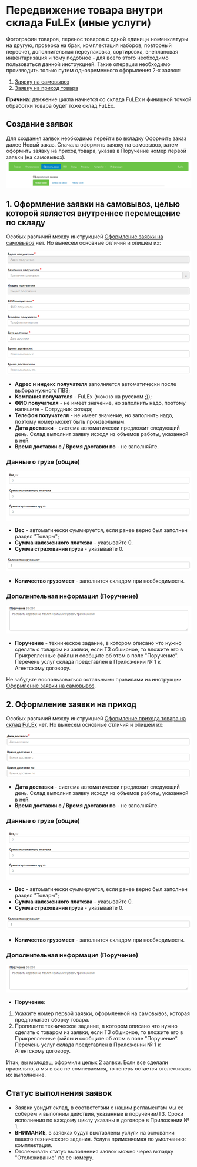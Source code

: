 # Передвижение товара внутри склада FuLEx (иные услуги)

Фотографии товаров, перенос товаров с одной единицы номенклатуры на другую, проверка на брак, комплектация наборов, повторный пересчет, дополнительная переупаковка, сортировка, внеплановая инвентаризация и тому подобное - для всего этого необходимо пользоваться данной инструкцией. 
Такие операции необходимо производить только путем одновременного оформления 2-х заявок:
1. [Заявку на самовывоз](orders/pickup.md)
2. [Заявку на приход товара](orders/invoice.md)

**Причина:** движение цикла начнется со склада FuLEx и финишной точкой обработки товара будет тоже склад FuLEx.

## Создание заявок
Для создания заявок необходимо перейти во вкладку Оформить заказ далее Новый заказ. Сначала оформить заявку на самовывоз, затем оформить заявку на приход товара, указав в Поручение номер первой заявки (на самовывоз).
![new_order](../../_assets/personal_office/new_order.png)


## 1. Оформление заявки на самовывоз, целью которой является внутреннее перемещение по складу

Особых различий между инструкцией [Оформление заявки на самовывоз](orders/pickup.md) нет. Но вынесем основные отличия и опишем их:

![for_movement](../../_assets/personal_office/for_movement.png) 

- **Адрес и индекс получателя** заполняется автоматически после выбора нужного ПВЗ;
- **Компания получателя** - FuLEx (можно на русском ;));
- **ФИО получателя** - не имеет значение, но заполнить надо, поэтому напишите - Сотрудник склада;
- **Телефон получателя** - не имеет значение, но заполнить надо, поэтому номер может быть произвольным.
- **Дата доставки** - система автоматически предложит следующий день. Склад выполнит заявку исходя из объемов работы, указанной в ней. 
- **Время доставки с / Время доставки по** - не заполняйте.

### Данные о грузе (общие)

![cargo_ready_mp](../../_assets/personal_office/cargo_ready_mp.png)

* **Вес** - автоматически суммируется, если ранее верно был заполнен раздел "Товары";
* **Сумма наложенного платежа** - указывайте 0. 
* **Сумма страхования груза** - указывайте 0.

![gruzomesto](../../_assets/personal_office/gruzomesto.png) 

- **Количество грузомест** - заполнится складом при необходимости. 

### Дополнительная информация (Поручение)

![description](../../_assets/personal_office/description.png)
- **Поручение** - техническое задание, в котором описано что нужно сделать с товаром из заявки, если ТЗ обширное, то вложите его в Прикрепленные файлы и сообщите об этом в поле "Поручение". Перечень услуг склада представлен в Приложении № 1 к Агентскому договору.

Не забудьте воспользоваться остальными правилами из инструкции [Оформление заявки на самовывоз](orders/pickup.md).

## 2. Оформление заявки на приход

Особых различий между инструкцией [Оформление прихода товара на склад FuLEx](orders/invoice.md) нет. Но вынесем основные отличия и опишем их:

![date_in](../../_assets/personal_office/date_in.png)
- **Дата доставки** - система автоматически предложит следующий день. Склад выполнит заявку исходя из объемов работы, указанной в ней. 
- **Время доставки с / Время доставки по** - не заполняйте.

### Данные о грузе (общие)

![cargo_ready_mp](../../_assets/personal_office/cargo_ready_mp.png)

* **Вес** - автоматически суммируется, если ранее верно был заполнен раздел "Товары";
* **Сумма наложенного платежа** - указывайте 0. 
* **Сумма страхования груза** - указывайте 0.

![gruzomesto](../../_assets/personal_office/gruzomesto.png) 

- **Количество грузомест** - заполнится складом при необходимости. 

### Дополнительная информация (Поручение)

![description](../../_assets/personal_office/description.png)
- **Поручение**:
1. Укажите номер первой заявки, оформленной на самовывоз, которая предполагает сборку товара. 
2. Пропишите техническое задание, в котором описано что нужно сделать с товаром из заявки, если ТЗ обширное, то вложите его в Прикрепленные файлы и сообщите об этом в поле "Поручение". Перечень услуг склада представлен в Приложении № 1 к Агентскому договору.

Итак, вы молодец, оформили целых 2 заявки. Если все сделали правильно, а мы в вас не сомневаемся, то теперь остается отслеживать их выполнение. 

## Статус выполнения заявок

- Заявки увидит склад, в соответствии с нашим регламентам мы ее соберем и выполним действия, указанные в поручении/ТЗ. Сроки исполнения по каждому циклу указаны в договоре в Приложении № 1. 
- **ВНИМАНИЕ**, в заявках будут выставлены услуги на основании вашего технического задания. Услуга применяемая по умолчанию: комплектация.
- Отслеживать статус выполнения заявок можно через вкладку "Отслеживание" по ее номеру. 